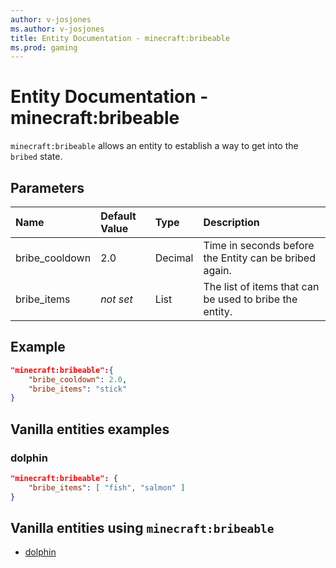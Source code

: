 ```yaml
---
author: v-josjones
ms.author: v-josjones
title: Entity Documentation - minecraft:bribeable
ms.prod: gaming
---
```


# Entity Documentation - minecraft:bribeable

`minecraft:bribeable` allows an entity to establish a way to get into the `bribed` state.

## Parameters

|Name |Default Value  |Type  |Description  |
|:----------|:----------|:----------|:----------|
|bribe_cooldown| 2.0| Decimal| Time in seconds before the Entity can be bribed again. |
|bribe_items|*not set* | List|  The list of items that can be used to bribe the entity. |

## Example

```json
"minecraft:bribeable":{
    "bribe_cooldown": 2.0,
    "bribe_items": "stick"
}
```

## Vanilla entities examples

### dolphin

```json
"minecraft:bribeable": {
    "bribe_items": [ "fish", "salmon" ]
}
```

## Vanilla entities using `minecraft:bribeable`

- [dolphin](../../../../Source/VanillaBehaviorPack_Snippets/entities/dolphin.md)
